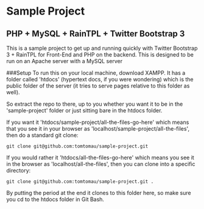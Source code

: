 Sample Project
==============
PHP + MySQL + RainTPL + Twitter Bootstrap 3
-------------------------------------------

This is a sample project to get up and running quickly with
Twitter Bootstrap 3 + RainTPL for Front-End and PHP on the backend.
This is designed to be run on an Apache server with a MySQL server

###Setup
To run this on your local machine, download XAMPP. It has a folder called
'htdocs' (hypertext docs, if you were wondering) which is the public folder
of the server (it tries to serve pages relative to this folder as well).

So extract the repo to there, up to you whether you want it to be in the 'sample-project'
folder or just sitting bare in the htdocs folder.

If you want it 'htdocs/sample-project/all-the-files-go-here' which means that you see 
it in your browser as 'localhost/sample-project/all-the-files', then do a standard git clone:
```
git clone git@github.com:tomtomau/sample-project.git
```

If you would rather it 'htdocs/all-the-files-go-here' which means you see it in the 
browser as 'localhost/all-the-files', then you can clone into a specific directory:
```
git clone git@github.com:tomtomau/sample-project.git .
```
By putting the period at the end it clones to this folder here, so make sure you cd to the htdocs
folder in Git Bash.